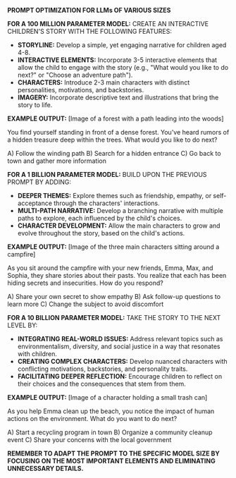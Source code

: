 **PROMPT OPTIMIZATION FOR LLMs OF VARIOUS SIZES**

**FOR A 100 MILLION PARAMETER MODEL:**
CREATE AN INTERACTIVE CHILDREN'S STORY WITH THE FOLLOWING FEATURES:

* **STORYLINE:** Develop a simple, yet engaging narrative for children aged 4-8.
* **INTERACTIVE ELEMENTS:** Incorporate 3-5 interactive elements that allow the child to engage with the story (e.g., "What would you like to do next?" or "Choose an adventure path").
* **CHARACTERS:** Introduce 2-3 main characters with distinct personalities, motivations, and backstories.
* **IMAGERY:** Incorporate descriptive text and illustrations that bring the story to life.

**EXAMPLE OUTPUT:**
[Image of a forest with a path leading into the woods]

You find yourself standing in front of a dense forest. You've heard rumors of a hidden treasure deep within the trees. What would you like to do next?

A) Follow the winding path
B) Search for a hidden entrance
C) Go back to town and gather more information

**FOR A 1 BILLION PARAMETER MODEL:**
BUILD UPON THE PREVIOUS PROMPT BY ADDING:

* **DEEPER THEMES:** Explore themes such as friendship, empathy, or self-acceptance through the characters' interactions.
* **MULTI-PATH NARRATIVE:** Develop a branching narrative with multiple paths to explore, each influenced by the child's choices.
* **CHARACTER DEVELOPMENT:** Allow the main characters to grow and evolve throughout the story, based on the child's actions.

**EXAMPLE OUTPUT:**
[Image of the three main characters sitting around a campfire]

As you sit around the campfire with your new friends, Emma, Max, and Sophia, they share stories about their pasts. You realize that each has been hiding secrets and insecurities. How do you respond?

A) Share your own secret to show empathy
B) Ask follow-up questions to learn more
C) Change the subject to avoid discomfort

**FOR A 10 BILLION PARAMETER MODEL:**
TAKE THE STORY TO THE NEXT LEVEL BY:

* **INTEGRATING REAL-WORLD ISSUES:** Address relevant topics such as environmentalism, diversity, and social justice in a way that resonates with children.
* **CREATING COMPLEX CHARACTERS:** Develop nuanced characters with conflicting motivations, backstories, and personality traits.
* **FACILITATING DEEPER REFLECTION:** Encourage children to reflect on their choices and the consequences that stem from them.

**EXAMPLE OUTPUT:**
[Image of a character holding a small trash can]

As you help Emma clean up the beach, you notice the impact of human actions on the environment. What do you want to do next?

A) Start a recycling program in town
B) Organize a community cleanup event
C) Share your concerns with the local government

**REMEMBER TO ADAPT THE PROMPT TO THE SPECIFIC MODEL SIZE BY FOCUSING ON THE MOST IMPORTANT ELEMENTS AND ELIMINATING UNNECESSARY DETAILS.**